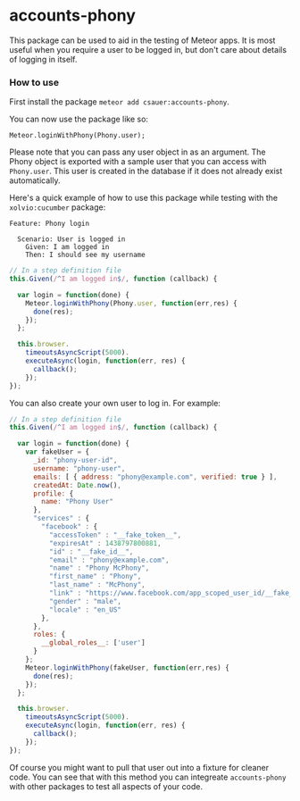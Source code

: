 # accounts-phony

This package can be used to aid in the testing of Meteor apps. It is most useful when you require a user to be logged in, but don't care about details of logging in itself. 

### How to use

First install the package `meteor add csauer:accounts-phony`. 

You can now use the package like so:

```
Meteor.loginWithPhony(Phony.user);
```

Please note that you can pass any user object in as an argument. The Phony object is exported with a sample user that you can access with `Phony.user`. This user is created in the database if it does not already exist automatically. 

Here's a quick example of how to use this package while testing with the `xolvio:cucumber` package:

```cucumber
Feature: Phony login
  
  Scenario: User is logged in
    Given: I am logged in
    Then: I should see my username
```

```javascript
// In a step definition file
this.Given(/^I am logged in$/, function (callback) {

  var login = function(done) {
    Meteor.loginWithPhony(Phony.user, function(err,res) {
      done(res);
    });
  };

  this.browser.
    timeoutsAsyncScript(5000).
    executeAsync(login, function(err, res) {
      callback();
    });
});
```

You can also create your own user to log in. For example:

```javascript
// In a step definition file
this.Given(/^I am logged in$/, function (callback) {

  var login = function(done) {
    var fakeUser = {
      _id: "phony-user-id",
      username: "phony-user",
      emails: [ { address: "phony@example.com", verified: true } ],
      createdAt: Date.now(),
      profile: {
        name: "Phony User"
      },
      "services" : {
        "facebook" : {
          "accessToken" : "__fake_token__",
          "expiresAt" : 1438797800881,
          "id" : "__fake_id__",
          "email" : "phony@example.com",
          "name" : "Phony McPhony",
          "first_name" : "Phony",
          "last_name" : "McPhony",
          "link" : "https://www.facebook.com/app_scoped_user_id/__fake_id__/",
          "gender" : "male",
          "locale" : "en_US"
        },
      },
      roles: {
        __global_roles__: ['user']
      }
    };
    Meteor.loginWithPhony(fakeUser, function(err,res) {
      done(res);
    });
  };

  this.browser.
    timeoutsAsyncScript(5000).
    executeAsync(login, function(err, res) {
      callback();
    });
});
```

Of course you might want to pull that user out into a fixture for cleaner code. You can see that with this method you can integreate `accounts-phony` with other packages to test all aspects of your code.
